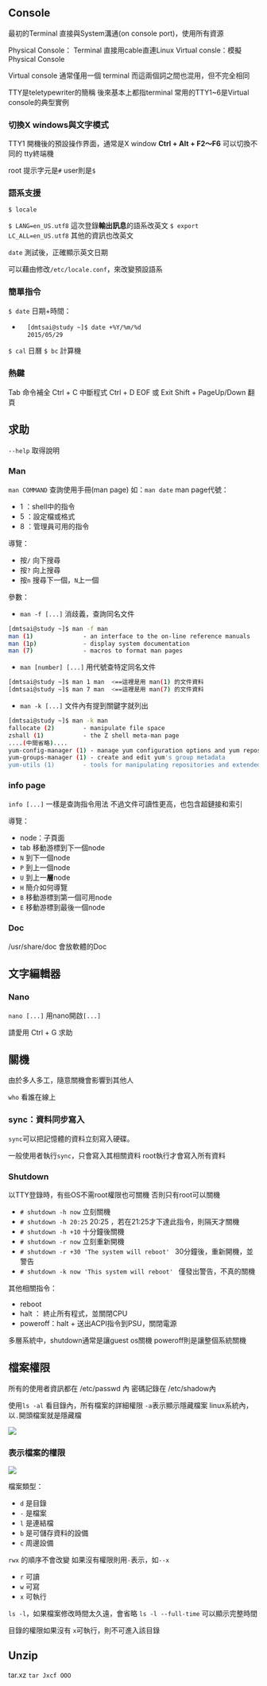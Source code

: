 ## Console
最初的Terminal 直接與System溝通(on console port)，使用所有資源

Physical Console： Terminal 直接用cable直連Linux
Virtual consle：模擬Physical Console

Virtual console 通常僅用一個 terminal
而這兩個詞之間也混用，但不完全相同


TTY是teletypewriter的簡稱
後來基本上都指terminal
常用的TTY1~6是Virtual console的典型實例


### 切換X windows與文字模式
TTY1 開機後的預設操作界面，通常是X window
**Ctrl + Alt + F2～F6** 可以切換不同的 tty終端機

root 提示字元是`#`
user則是`$`

### 語系支援
`$ locale`

`$ LANG=en_US.utf8` 這次登錄**輸出訊息**的語系改英文
`$ export LC_ALL=en_US.utf8` 其他的資訊也改英文

`date` 測試後，正確顯示英文日期

可以藉由修改`/etc/locale.conf`，來改變預設語系
### 簡單指令
`$ date` 日期+時間：
* ```bash
	[dmtsai@study ~]$ date +%Y/%m/%d
	2015/05/29
	```



`$ cal` 日曆
`$ bc` 計算機


### 熱鍵
Tab 命令補全 
Ctrl + C 中斷程式
Ctrl + D EOF 或 Exit
Shift + PageUp/Down 翻頁

## 求助

`--help` 取得說明

### Man
`man COMMAND` 查詢使用手冊(man page)
如：`man date`
man page代號：
* 1 ：shell中的指令
* 5 ：設定檔或格式
* 8 ：管理員可用的指令

導覽：
* 按`/` 向下搜尋
* 按`?` 向上搜尋
* 按`n` 搜尋下一個，`N`上一個

參數：
- `man -f [...]` 消歧義，查詢同名文件
```bash
[dmtsai@study ~]$ man -f man
man (1)              - an interface to the on-line reference manuals
man (1p)             - display system documentation
man (7)              - macros to format man pages
```
- `man [number] [...]` 用代號查特定同名文件
```bash
[dmtsai@study ~]$ man 1 man  <==這裡是用 man(1) 的文件資料
[dmtsai@study ~]$ man 7 man  <==這裡是用 man(7) 的文件資料
```
* `man -k [...]` 文件內有提到關鍵字就列出
```bash
[dmtsai@study ~]$ man -k man
fallocate (2)        - manipulate file space
zshall (1)           - the Z shell meta-man page
....(中間省略)....
yum-config-manager (1) - manage yum configuration options and yum repositories
yum-groups-manager (1) - create and edit yum's group metadata
yum-utils (1)        - tools for manipulating repositories and extended package management
```

### info page
`info [...]` 一樣是查詢指令用法
不過文件可讀性更高，也包含超鏈接和索引

導覽：
* node：子頁面
* tab 移動游標到下一個node
* `N` 到下一個node
* `P` 到上一個node
* `U` 到上一**層**node
* `H` 簡介如何導覽
* `B` 移動游標到第一個可用node
* `E` 移動游標到最後一個node

### Doc
/usr/share/doc 會放軟體的Doc

## 文字編輯器
### Nano
`nano [...]` 用nano開啟`[...]`

請愛用 Ctrl + G 求助

## 關機
由於多人多工，隨意關機會影響到其他人

`who` 看誰在線上

### sync：資料同步寫入
`sync`可以把記憶體的資料立刻寫入硬碟。

一般使用者執行`sync`，只會寫入其相關資料
root執行才會寫入所有資料

### Shutdown
以TTY登錄時，有些OS不需root權限也可關機
否則只有root可以關機


* `# shutdown -h now`
立刻關機
* `# shutdown -h 20:25`
20:25 ，若在21:25才下達此指令，則隔天才關機
* `# shutdown -h +10`
十分鐘後關機
* `# shutdown -r now`
立刻重新開機
* `# shutdown -r +30 'The system will reboot' `
30分鐘後，重新開機，並警告
* `# shutdown -k now 'This system will reboot' `
僅發出警告，不真的關機

其他相關指令：
* reboot
* halt ： 終止所有程式，並關閉CPU
* poweroff：halt + 送出ACPI指令到PSU，關閉電源

多層系統中，shutdown通常是讓guest os關機
poweroff則是讓整個系統關機

## 檔案權限
所有的使用者資訊都在 /etc/passwd 內
密碼記錄在 /etc/shadow內

使用`ls -al` 看目錄內，所有檔案的詳細權限
`-a`表示顯示隱藏檔案
linux系統內，以`.`開頭檔案就是隱藏檔

![](https://i.imgur.com/NtrOoHJ.png)

### 表示檔案的權限

![](https://i.imgur.com/hAyHQpt.png)

檔案類型：
* `d` 是目錄
* `-` 是檔案
* `l` 是連結檔
* `b` 是可儲存資料的設備
* `c` 周邊設備

`rwx` 的順序不會改變
如果沒有權限則用`-`表示，如`--x`
* `r` 可讀
* `w` 可寫
* `x` 可執行

`ls -l`，如果檔案修改時間太久遠，會省略
`ls -l --full-time` 可以顯示完整時間

目錄的權限如果沒有 `x`可執行，則不可進入該目錄

## Unzip
tar.xz
`tar Jxcf OOO`